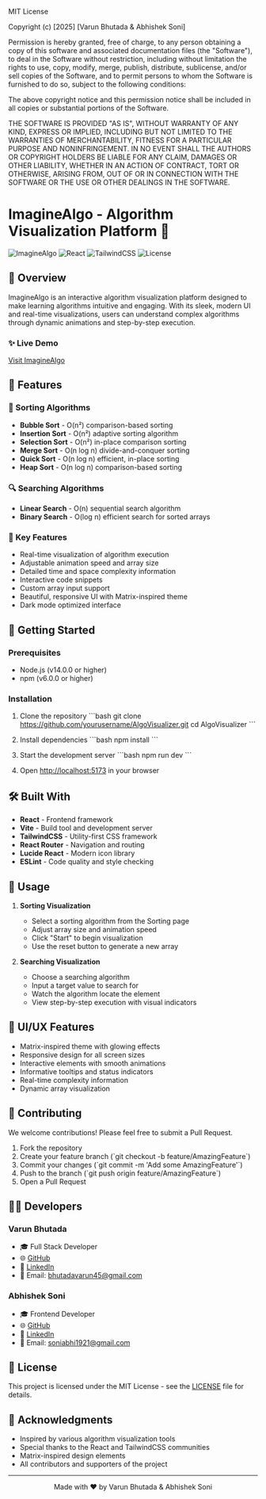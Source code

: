 MIT License

Copyright (c) [2025] [Varun Bhutada & Abhishek Soni]

Permission is hereby granted, free of charge, to any person obtaining a copy
of this software and associated documentation files (the "Software"), to deal
in the Software without restriction, including without limitation the rights
to use, copy, modify, merge, publish, distribute, sublicense, and/or sell
copies of the Software, and to permit persons to whom the Software is
furnished to do so, subject to the following conditions:

The above copyright notice and this permission notice shall be included in all
copies or substantial portions of the Software.

THE SOFTWARE IS PROVIDED "AS IS", WITHOUT WARRANTY OF ANY KIND, EXPRESS OR
IMPLIED, INCLUDING BUT NOT LIMITED TO THE WARRANTIES OF MERCHANTABILITY,
FITNESS FOR A PARTICULAR PURPOSE AND NONINFRINGEMENT. IN NO EVENT SHALL THE
AUTHORS OR COPYRIGHT HOLDERS BE LIABLE FOR ANY CLAIM, DAMAGES OR OTHER
LIABILITY, WHETHER IN AN ACTION OF CONTRACT, TORT OR OTHERWISE, ARISING FROM,
OUT OF OR IN CONNECTION WITH THE SOFTWARE OR THE USE OR OTHER DEALINGS IN THE
SOFTWARE.
# ImagineAlgo - Algorithm Visualization Platform 🚀

![ImagineAlgo](https://img.shields.io/badge/ImagineAlgo-1.0.0-brightgreen)
![React](https://img.shields.io/badge/React-18.2.0-blue)
![TailwindCSS](https://img.shields.io/badge/TailwindCSS-3.0-blueviolet)
![License](https://img.shields.io/badge/license-MIT-green)

## 🌟 Overview

ImagineAlgo is an interactive algorithm visualization platform designed to make learning algorithms intuitive and engaging. With its sleek, modern UI and real-time visualizations, users can understand complex algorithms through dynamic animations and step-by-step execution.

### ✨ Live Demo

[Visit ImagineAlgo](https://imagine-algos.vercel.app/)

## 🎯 Features

### 🔄 Sorting Algorithms

- **Bubble Sort** - O(n²) comparison-based sorting
- **Insertion Sort** - O(n²) adaptive sorting algorithm
- **Selection Sort** - O(n²) in-place comparison sorting
- **Merge Sort** - O(n log n) divide-and-conquer sorting
- **Quick Sort** - O(n log n) efficient, in-place sorting
- **Heap Sort** - O(n log n) comparison-based sorting

### 🔍 Searching Algorithms

- **Linear Search** - O(n) sequential search algorithm
- **Binary Search** - O(log n) efficient search for sorted arrays

### 💫 Key Features

- Real-time visualization of algorithm execution
- Adjustable animation speed and array size
- Detailed time and space complexity information
- Interactive code snippets
- Custom array input support
- Beautiful, responsive UI with Matrix-inspired theme
- Dark mode optimized interface

## 🚀 Getting Started

### Prerequisites

- Node.js (v14.0.0 or higher)
- npm (v6.0.0 or higher)

### Installation

1. Clone the repository
   \`\`\`bash
   git clone https://github.com/yourusername/AlgoVisualizer.git
   cd AlgoVisualizer
   \`\`\`

2. Install dependencies
   \`\`\`bash
   npm install
   \`\`\`

3. Start the development server
   \`\`\`bash
   npm run dev
   \`\`\`

4. Open [http://localhost:5173](http://localhost:5173) in your browser

## 🛠️ Built With

- **React** - Frontend framework
- **Vite** - Build tool and development server
- **TailwindCSS** - Utility-first CSS framework
- **React Router** - Navigation and routing
- **Lucide React** - Modern icon library
- **ESLint** - Code quality and style checking

## 📖 Usage

1. **Sorting Visualization**

   - Select a sorting algorithm from the Sorting page
   - Adjust array size and animation speed
   - Click "Start" to begin visualization
   - Use the reset button to generate a new array

2. **Searching Visualization**
   - Choose a searching algorithm
   - Input a target value to search for
   - Watch the algorithm locate the element
   - View step-by-step execution with visual indicators

## 🎨 UI/UX Features

- Matrix-inspired theme with glowing effects
- Responsive design for all screen sizes
- Interactive elements with smooth animations
- Informative tooltips and status indicators
- Real-time complexity information
- Dynamic array visualization

## 🤝 Contributing

We welcome contributions! Please feel free to submit a Pull Request.

1. Fork the repository
2. Create your feature branch (\`git checkout -b feature/AmazingFeature\`)
3. Commit your changes (\`git commit -m 'Add some AmazingFeature'\`)
4. Push to the branch (\`git push origin feature/AmazingFeature\`)
5. Open a Pull Request

## 👨‍💻 Developers

### Varun Bhutada

- 🎓 Full Stack Developer
- 🌐 [GitHub](https://github.com/va-run-6626)
- 💼 [LinkedIn](https://www.linkedin.com/in/varun-bhutada-087176191/)
- 📧 Email: bhutadavarun45@gmail.com

### Abhishek Soni

- 🎓 Frontend Developer
- 🌐 [GitHub](https://github.com/abhisoni1921)
- 💼 [LinkedIn](https://www.linkedin.com/in/abhishek-soni-41529622b)
- 📧 Email: soniabhi1921@gmail.com

## 📄 License

This project is licensed under the MIT License - see the [LICENSE](LICENSE) file for details.

## 🙏 Acknowledgments

- Inspired by various algorithm visualization tools
- Special thanks to the React and TailwindCSS communities
- Matrix-inspired design elements
- All contributors and supporters of the project

---

<div align="center">
Made with ❤️ by Varun Bhutada & Abhishek Soni
</div>
